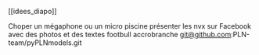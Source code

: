 [[idees_diapo]]

Choper un mégaphone ou un micro 
piscine 
présenter les nvx sur Facebook avec des photos et des textes
footbull 
accrobranche 
git@github.com:PLN-team/pyPLNmodels.git